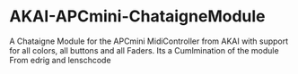 # AKAI-APCmini-ChataigneModule
A Chataigne Module for the APCmini MidiController from AKAI with support for all colors, all buttons and all Faders. Its a Cumlmination of the module From edrig and lenschcode
